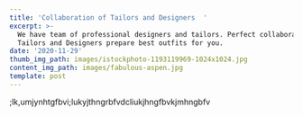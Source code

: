 ```yaml
---
title: 'Collaboration of Tailors and Designers  '
excerpt: >-
  We have team of professional designers and tailors. Perfect collaboration of
  Tailors and Designers prepare best outfits for you.  
date: '2020-11-29'
thumb_img_path: images/istockphoto-1193119969-1024x1024.jpg
content_img_path: images/fabulous-aspen.jpg
template: post
---
```

;lk,umjynhtgfbvi;lukyjthngrbfvdcliukjhngfbvkjmhngbfv